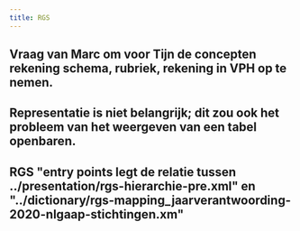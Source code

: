 ```yaml
---
title: RGS
---
```


## Vraag van Marc om voor Tijn de concepten rekening schema, rubriek, rekening in VPH op te nemen.
## Representatie is niet belangrijk; dit zou ook het probleem van het weergeven van een tabel openbaren.
## RGS "entry points legt de relatie tussen ../presentation/rgs-hierarchie-pre.xml" en "../dictionary/rgs-mapping_jaarverantwoording-2020-nlgaap-stichtingen.xm"
